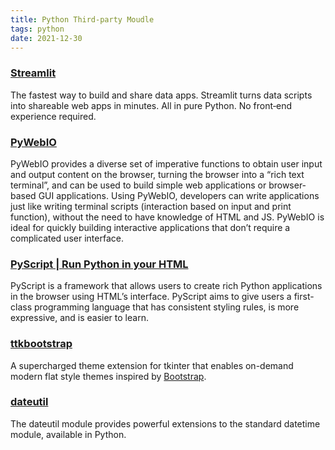 ```yaml
---
title: Python Third-party Moudle
tags: python
date: 2021-12-30
---
```


### [Streamlit](https://streamlit.io/)

The fastest way to build and share data apps. Streamlit turns data scripts into shareable web apps in minutes. All in pure Python. No front‑end experience required.

### [PyWebIO](https://pywebio.readthedocs.io/en/latest/)

PyWebIO provides a diverse set of imperative functions to obtain user input and output content on the browser, turning the browser into a “rich text terminal”, and can be used to build simple web applications or browser-based GUI applications. Using PyWebIO, developers can write applications just like writing terminal scripts (interaction based on input and print function), without the need to have knowledge of HTML and JS. PyWebIO is ideal for quickly building interactive applications that don’t require a complicated user interface.

### [PyScript | Run Python in your HTML](https://pyscript.net/)

PyScript is a framework that allows users to create rich Python applications in the browser using HTML’s interface. PyScript aims to give users a first-class programming language that has consistent styling rules, is more expressive, and is easier to learn.

### [ttkbootstrap](https://ttkbootstrap.readthedocs.io/en/latest/)

A supercharged theme extension for tkinter that enables on-demand modern flat style themes inspired by [Bootstrap](https://getbootstrap.com/).

### [dateutil](https://dateutil.readthedocs.io/en/stable/)

The dateutil module provides powerful extensions to the standard datetime module, available in Python.
